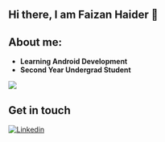 ## Hi there, I am Faizan Haider 👋

<!--
**Haid-Faiz/Haid-Faiz** is a ✨ _special_ ✨ repository because its `README.md` (this file) appears on your GitHub profile.

Here are some ideas to get you started:

- 🔭 I’m currently working on ...
- 🌱 I’m currently learning ...
- 👯 I’m looking to collaborate on ...
- 🤔 I’m looking for help with ...
- 💬 Ask me about ...
- 📫 How to reach me: ...
- 😄 Pronouns: ...
- ⚡ Fun fact: ...
-->

## About me:
- **Learning Android Development**
- **Second Year Undergrad Student**


<img src="https://github-readme-stats.vercel.app/api?username=Haid-Faiz&&show_icons=true&title_color=ffffff&icon_color=79ff97&text_color=daf7dc&bg_color=191919">

## Get in touch

[![Linkedin](https://img.shields.io/badge/-LinkedIn-222222?style=flat-square&logo=Linkedin&color=blue&logoColor=white&link=https://www.linkedin.com/in/faizan-haider-3a4220193)](https://www.linkedin.com/in/faizan-haider-3a4220193)
